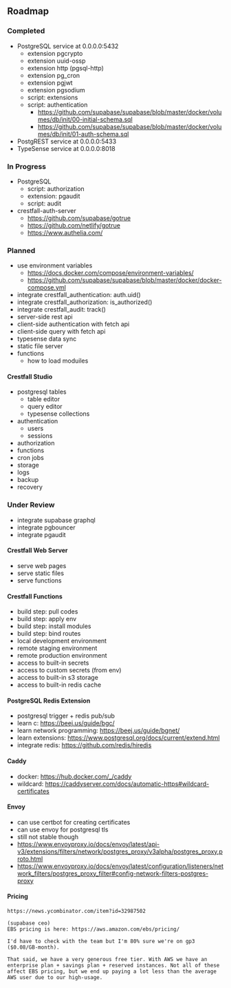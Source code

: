 ## Roadmap

### Completed

- PostgreSQL service at 0.0.0.0:5432
  - extension pgcrypto
  - extension uuid-ossp
  - extension http (pgsql-http)
  - extension pg_cron
  - extension pgjwt
  - extension pgsodium
  - script: extensions
  - script: authentication
    - https://github.com/supabase/supabase/blob/master/docker/volumes/db/init/00-initial-schema.sql
    - https://github.com/supabase/supabase/blob/master/docker/volumes/db/init/01-auth-schema.sql
- PostgREST service at 0.0.0.0:5433
- TypeSense service at 0.0.0.0:8018

### In Progress

- PostgreSQL
  - script: authorization
  - extension: pgaudit
  - script: audit
- crestfall-auth-server
  - https://github.com/supabase/gotrue
  - https://github.com/netlify/gotrue
  - https://www.authelia.com/

### Planned

- use environment variables
  - https://docs.docker.com/compose/environment-variables/
  - https://github.com/supabase/supabase/blob/master/docker/docker-compose.yml
- integrate crestfall_authentication: auth.uid()
- integrate crestfall_authorization: is_authorized()
- integrate crestfall_audit: track()
- server-side rest api
- client-side authentication with fetch api
- client-side query with fetch api
- typesense data sync
- static file server
- functions
  - how to load moduiles

#### Crestfall Studio

- postgresql tables
  - table editor
  - query editor
  - typesense collections
- authentication
  - users
  - sessions
- authorization
- functions
- cron jobs
- storage
- logs
- backup
- recovery

### Under Review

- integrate supabase graphql
- integrate pgbouncer
- integrate pgaudit

#### Crestfall Web Server

- serve web pages
- serve static files
- serve functions

#### Crestfall Functions

- build step: pull codes
- build step: apply env
- build step: install modules
- build step: bind routes
- local development environment
- remote staging environment
- remote production environment
- access to built-in secrets
- access to custom secrets (from env)
- access to built-in s3 storage
- access to built-in redis cache

#### PostgreSQL Redis Extension

- postgresql trigger + redis pub/sub
- learn c: https://beej.us/guide/bgc/
- learn network programming: https://beej.us/guide/bgnet/
- learn extensions: https://www.postgresql.org/docs/current/extend.html
- integrate redis: https://github.com/redis/hiredis

#### Caddy

- docker: https://hub.docker.com/_/caddy
- wildcard: https://caddyserver.com/docs/automatic-https#wildcard-certificates

#### Envoy

- can use certbot for creating certificates
- can use envoy for postgresql tls
- still not stable though
- https://www.envoyproxy.io/docs/envoy/latest/api-v3/extensions/filters/network/postgres_proxy/v3alpha/postgres_proxy.proto.html
- https://www.envoyproxy.io/docs/envoy/latest/configuration/listeners/network_filters/postgres_proxy_filter#config-network-filters-postgres-proxy

#### Pricing

```
https://news.ycombinator.com/item?id=32987502

(supabase ceo)
EBS pricing is here: https://aws.amazon.com/ebs/pricing/

I'd have to check with the team but I'm 80% sure we're on gp3 ($0.08/GB-month).

That said, we have a very generous free tier. With AWS we have an enterprise plan + savings plan + reserved instances. Not all of these affect EBS pricing, but we end up paying a lot less than the average AWS user due to our high-usage.
```